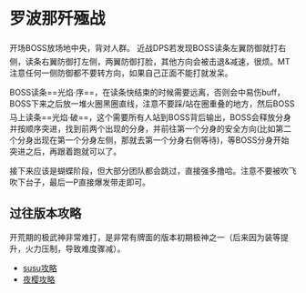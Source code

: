 # 罗波那歼殛战

开场BOSS放场地中央，背对人群。
<img class="no-zoom sm-icon" :src="$withBase('/images/jobs/dps.png')" height="20">近战DPS若发现BOSS读条左翼防御就打右侧，读条右翼防御打左侧，两翼防御打脸，其他方向会被<Status :id="680" name="招架" />击退&减速，很烦。<img class="no-zoom sm-icon" :src="$withBase('/images/jobs/tank.png')" height="20">MT注意任何一侧防御都不要转方向，如果自己正面不能打就发呆。

BOSS读条==光焰·序==，在读条快结束的时候需要远离，否则会中易伤buff，BOSS下来之后放一堆火圈黑圈直线，注意不要踩/站在圈重叠的地方，然后BOSS马上读条==光焰·破==，这个需要<img class="no-zoom sm-icon" :src="$withBase('/images/jobs/tank.png')" height="20"><img class="no-zoom sm-icon" :src="$withBase('/images/jobs/healer.png')" height="20"><img class="no-zoom sm-icon" :src="$withBase('/images/jobs/dps.png')" height="20">所有人站到BOSS背后输出，BOSS会释放分身并按顺序突进，找到前两个出现的分身，并前往第一个分身的安全方向(比如第二个分身出现在第一个分身左侧，那就去第一个分身右侧等待)，等BOSS分身开始突进之后，再跟着跑就可以了。

接下来应该是蝴蝶阶段，但大部分团队都会跳过，直接强多撸哈。注意不要被吹飞吹下台子，最后一P直接爆发带走即可。

## 过往版本攻略

开荒期的极武神非常难打，是非常有牌面的版本初期极神之一（后来因为装等提升，火力压制，导致难度骤减）。

* [susu攻略](https://www.ffxiv.cn/detail/article/90)
* [夜樱攻略](https://bbs.nga.cn/read.php?tid=8619157)